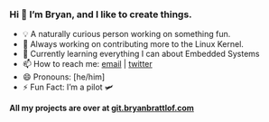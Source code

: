 ### Hi 👋 I’m Bryan, and I like to create things.

- 💡 A naturally curious person working on something fun.
- 🔭 Always working on contributing more to the Linux Kernel.
- 🌱 Currently learning everything I can about Embedded Systems
- 📫 How to reach me: [email] | [twitter]
- 😄 Pronouns: [he/him]
- ⚡ Fun Fact: I’m a pilot 🛩️

**All my projects are over at [git.bryanbrattlof.com]**

[email]: hello@bryanbrattlof.com
[git.bryanbrattlof.com]: https://bryanbrattlof.com
[twitter]: https://twitter.com/bryanbrattlof

<!--
Here are some ideas to get you started:

- 🔭 I’m currently working on ...
- 🌱 I’m currently learning ...
- 👯 I’m looking to collaborate on ...
- 🤔 I’m looking for help with ...
- 💬 Ask me about ...
- 📫 How to reach me: ...
- 😄 Pronouns: ...
- ⚡ Fun fact: ...
-->
